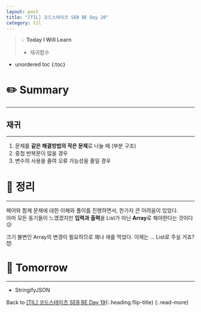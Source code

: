 ```yaml
---
layout: post
title: "[TIL] 코드스테이츠 SEB BE Day 20"
category: til
---
```

> 💡 **Today I Will Learn**
>
> * 재귀함수

* unordered toc
{:toc}

# ✏️ Summary
***

## 재귀
***

1. 문제를 **같은 해결방법의 작은 문제**로 나눌 때 (부분 구조)
2. 중첩 반복문이 많을 경우
3. 변수의 사용을 줄여 오류 가능성을 줄일 경우

# 📌 정리
***

페어와 함께 문제에 대한 이해와 풀이를 진행하면서, 한가지 큰 어려움이 있었다.  
아마 모든 동기들이 느꼈겠지만 **입력과 출력**을 List가 아닌 **Array**로 해야한다는 것이다😥

크기 불변인 Array의 변경이 필요하므로 꽤나 애를 먹었다. 이제는 ... List로 주실 거죠? 😈
 
# 🎯 Tomorrow
***
* StringifyJSON

Back to [[TIL] 코드스테이츠 SEB BE Day 19](220523-til){:.heading.flip-title}
{:.read-more}